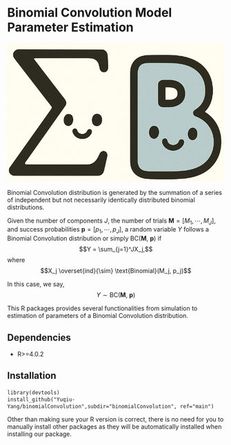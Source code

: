 # Binomial Convolution Model Parameter Estimation

![Logo](/assets/logo.png)

Binomial Convolution distribution is generated by the summation of a series of independent but not necessarily identically distributed binomial distributions. 

Given the number of components $J$, the number of trials $\mathbf{M} = [M_1, \cdots, M_J]$, and success probabilities $\mathbf{p}=[p_1, \cdots, p_J]$, a random variable $Y$ follows a Binomial Convolution distribution or simply BC($\mathbf{M},~ \mathbf{p}$) if $$Y = \sum_{j=1}^JX_j,$$ where $$X_j \overset{ind}{\sim} \text{Binomial}(M_j, p_j)$$

In this case, we say,
$$Y \sim \text{BC}(\mathbf{M},~ \mathbf{p})$$
<!-- Suppose we are given a set of $N$ IID samples $Y_1, \cdots, Y_N$ from some Binomial Convolution distribution, the goals of this project are then 

1. Given $Y_1, \cdots, Y_N$, and $\mathbf{M}$, estimate $\mathbf{p}$
2. Given $Y_1, \cdots, Y_N$, and $J$, estimate $\mathbf{M}$ and $\mathbf{p}$
3. Given $Y_1, \cdots, Y_N$, estimate $J$, $\mathbf{M}$ and $\mathbf{p}$ -->

This R packages provides several functionalities from simulation to estimation of parameters of a Binomial Convolution distribution.  

## Dependencies 

- R>=4.0.2

## Installation

```shell
library(devtools)
install_github("Yuqiu-Yang/binomialConvolution",subdir="binomialConvolution", ref="main")
```

Other than making sure your R version is correct, there is no need for 
you to manually install other packages as they will be automatically 
installed when installing our package.  

